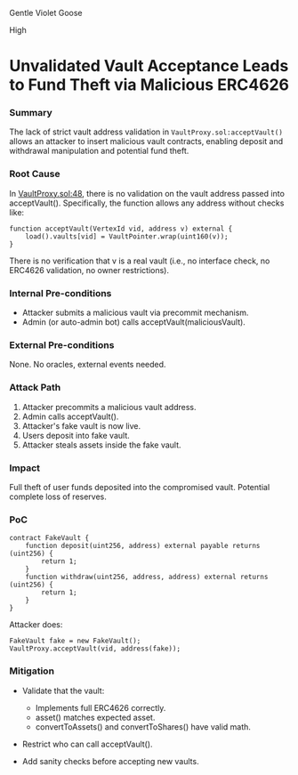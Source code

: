 Gentle Violet Goose

High

# Unvalidated Vault Acceptance Leads to Fund Theft via Malicious ERC4626

### Summary

The lack of strict vault address validation in `VaultProxy.sol:acceptVault()` allows an attacker to insert malicious vault contracts, enabling deposit and withdrawal manipulation and potential fund theft.



### Root Cause

In [VaultProxy.sol:48](https://github.com/sherlock-audit/2025-04-burve/blob/main/Burve/src/multi/vertex/VaultProxy.sol#L48), there is no validation on the vault address passed into acceptVault().
Specifically, the function allows any address without checks like:

```solidity
function acceptVault(VertexId vid, address v) external {
    load().vaults[vid] = VaultPointer.wrap(uint160(v));
}
```
There is no verification that v is a real vault (i.e., no interface check, no ERC4626 validation, no owner restrictions).



### Internal Pre-conditions

- Attacker submits a malicious vault via precommit mechanism.
- Admin (or auto-admin bot) calls acceptVault(maliciousVault).

### External Pre-conditions

None. No oracles, external events needed.

### Attack Path

1. Attacker precommits a malicious vault address.
2. Admin calls acceptVault().
3. Attacker's fake vault is now live.
4. Users deposit into fake vault.
5. Attacker steals assets inside the fake vault.

### Impact

Full theft of user funds deposited into the compromised vault.
Potential complete loss of reserves.

### PoC

```solidity
contract FakeVault {
    function deposit(uint256, address) external payable returns (uint256) {
        return 1;
    }
    function withdraw(uint256, address, address) external returns (uint256) {
        return 1;
    }
}
```

Attacker does:

```solidity
FakeVault fake = new FakeVault();
VaultProxy.acceptVault(vid, address(fake));
```

### Mitigation

- Validate that the vault:
  - Implements full ERC4626 correctly.
  - asset() matches expected asset.
  - convertToAssets() and convertToShares() have valid math.

- Restrict who can call acceptVault().
- Add sanity checks before accepting new vaults.

